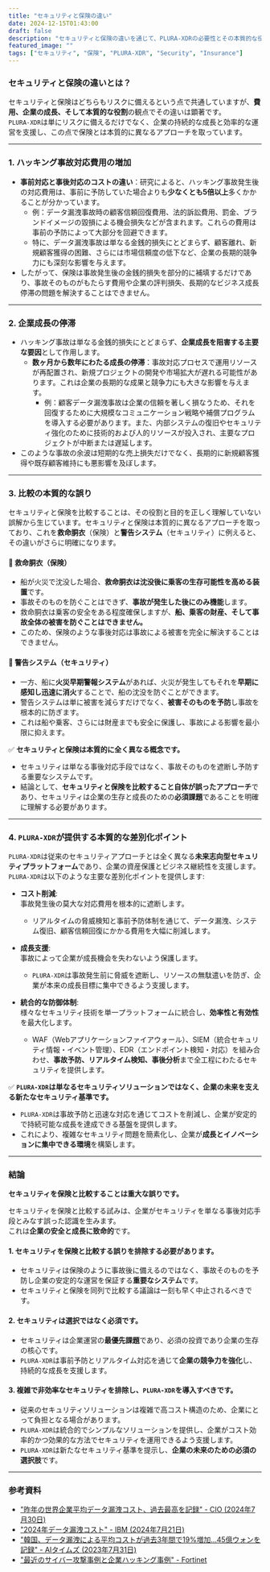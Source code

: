 ```yaml
---
title: "セキュリティと保険の違い"
date: 2024-12-15T01:43:00
draft: false
description: "セキュリティと保険の違いを通じて、PLURA-XDRの必要性とその本質的な役割を探ります。"
featured_image: ""
tags: ["セキュリティ", "保険", "PLURA-XDR", "Security", "Insurance"]
---
```


### セキュリティと保険の違いとは？

セキュリティと保険はどちらもリスクに備えるという点で共通していますが、**費用、企業の成長、そして本質的な役割**の観点でその違いは顕著です。  
`PLURA-XDR`は単にリスクに備えるだけでなく、企業の持続的な成長と効率的な運営を支援し、この点で保険とは本質的に異なるアプローチを取っています。

---

### 1. **ハッキング事故対応費用の増加**
   - **事前対応と事後対応のコストの違い**：研究によると、ハッキング事故発生後の対応費用は、事前に予防していた場合よりも**少なくとも5倍以上**多くかかることが分かっています。
     - 例：データ漏洩事故時の顧客信頼回復費用、法的訴訟費用、罰金、ブランドイメージの毀損による機会損失などが含まれます。これらの費用は事前の予防によって大部分を回避できます。
     - 特に、データ漏洩事故は単なる金銭的損失にとどまらず、顧客離れ、新規顧客獲得の困難、さらには市場信頼度の低下など、企業の長期的競争力にも深刻な影響を与えます。
   - したがって、保険は事故発生後の金銭的損失を部分的に補填するだけであり、事故そのものがもたらす費用や企業の評判損失、長期的なビジネス成長停滞の問題を解決することはできません。

---

### 2. **企業成長の停滞**
   - ハッキング事故は単なる金銭的損失にとどまらず、**企業成長を阻害する主要な要因**として作用します。
     - **数ヶ月から数年にわたる成長の停滞**：事故対応プロセスで運用リソースが再配置され、新規プロジェクトの開発や市場拡大が遅れる可能性があります。これは企業の長期的な成果と競争力にも大きな影響を与えます。
       - 例：顧客データ漏洩事故は企業の信頼を著しく損なうため、それを回復するために大規模なコミュニケーション戦略や補償プログラムを導入する必要があります。また、内部システムの復旧やセキュリティ強化のために技術的および人的リソースが投入され、主要なプロジェクトが中断または遅延します。
  - このような事故の余波は短期的な売上損失だけでなく、長期的に新規顧客獲得や既存顧客維持にも悪影響を及ぼします。

---

### 3. **比較の本質的な誤り**

セキュリティと保険を比較することは、その役割と目的を正しく理解していない誤解から生じています。セキュリティと保険は本質的に異なるアプローチを取っており、これを**救命胴衣**（保険）と**警告システム**（セキュリティ）に例えると、その違いがさらに明確になります。

#### 🦺 救命胴衣（保険）
- 船が火災で沈没した場合、**救命胴衣は沈没後に乗客の生存可能性を高める装置**です。
- 事故そのものを防ぐことはできず、**事故が発生した後にのみ機能**します。
- 救命胴衣は乗客の安全をある程度確保しますが、**船、乗客の財産、そして事故全体の被害を防ぐことはできません。**
- このため、保険のような事後対応は事故による被害を完全に解決することはできません。

#### 🚨 警告システム（セキュリティ）
- 一方、船に**火災早期警報システム**があれば、火災が発生してもそれを**早期に感知し迅速に消火**することで、船の沈没を防ぐことができます。
- 警告システムは単に被害を減らすだけでなく、**被害そのものを予防**し事故を根本的に防ぎます。
- これは船や乗客、さらには財産までも安全に保護し、事故による影響を最小限に抑えます。

✅ **セキュリティと保険は本質的に全く異なる概念です。**  
- セキュリティは単なる事後対応手段ではなく、事故そのものを遮断し予防する重要なシステムです。  
- 結論として、**セキュリティと保険を比較すること自体が誤ったアプローチ**であり、セキュリティは企業の生存と成長のための**必須課題**であることを明確に理解する必要があります。  

---

### 4. **`PLURA-XDR`が提供する本質的な差別化ポイント**

`PLURA-XDR`は従来のセキュリティアプローチとは全く異なる**未来志向型セキュリティプラットフォーム**であり、企業の資産保護とビジネス継続性を支援します。  
`PLURA-XDR`は以下のような主要な差別化ポイントを提供します:

- **コスト削減**:  
  事故発生後の莫大な対応費用を根本的に遮断します。  
  - リアルタイムの脅威検知と事前予防体制を通じて、データ漏洩、システム復旧、顧客信頼回復にかかる費用を大幅に削減します。  

- **成長支援**:  
  事故によって企業が成長機会を失わないよう保護します。  
  - `PLURA-XDR`は事故発生前に脅威を遮断し、リソースの無駄遣いを防ぎ、企業が本来の成長目標に集中できるよう支援します。  

- **統合的な防御体制**:  
  様々なセキュリティ技術を単一プラットフォームに統合し、**効率性と有効性**を最大化します。  
  - WAF（Webアプリケーションファイアウォール）、SIEM（統合セキュリティ情報・イベント管理）、EDR（エンドポイント検知・対応）を組み合わせ、**事故予防、リアルタイム検知、事後分析**まで全工程にわたるセキュリティを提供します。  

✅ **`PLURA-XDR`は単なるセキュリティソリューションではなく、企業の未来を支える新たなセキュリティ基準です。**  
- `PLURA-XDR`は事故予防と迅速な対応を通じてコストを削減し、企業が安定的で持続可能な成長を達成できる基盤を提供します。  
- これにより、複雑なセキュリティ問題を簡素化し、企業が**成長とイノベーションに集中できる環境**を構築します。  

---

### 結論
**セキュリティを保険と比較することは重大な誤りです。**  

セキュリティを保険と比較する試みは、企業がセキュリティを単なる事後対応手段とみなす誤った認識を生みます。  
これは**企業の安全と成長に致命的**です。

#### 1. **セキュリティを保険と比較する誤りを排除する必要があります。**
   - セキュリティは保険のように事故後に備えるのではなく、事故そのものを予防し企業の安定的な運営を保証する**重要なシステム**です。
   - セキュリティと保険を同列で比較する議論は一刻も早く中止されるべきです。

#### 2. **セキュリティは選択ではなく必須です。**
   - セキュリティは企業運営の**最優先課題**であり、必須の投資であり企業の生存の核心です。
   - `PLURA-XDR`は事前予防とリアルタイム対応を通じて**企業の競争力を強化**し、持続的な成長を支援します。

#### 3. **複雑で非効率なセキュリティを排除し、`PLURA-XDR`を導入すべきです。**
   - 従来のセキュリティソリューションは複雑で高コスト構造のため、企業にとって負担となる場合があります。
   - `PLURA-XDR`は統合的でシンプルなソリューションを提供し、企業がコスト効率的かつ効果的な方法でセキュリティを運用できるよう支援します。  
   - `PLURA-XDR`は新たなセキュリティ基準を提示し、**企業の未来のための必須の選択肢**です。

---

### 参考資料
- ["昨年の世界企業平均データ漏洩コスト、過去最高を記録" - CIO (2024年7月30日)](https://www.cio.com/article/3537417/%EC%A7%80%EB%82%9C%ED%95%B4-%EC%A0%84-%EC%84%B8%EA%B3%84-%EA%B8%B0%EC%97%85-%ED%8F%89%EA%B7%A0-%EB%8D%B0%EC%9D%B4%ED%84%B0-%EC%9C%A0%EC%B6%9C-%EB%B9%84%EC%9A%A9-%EC%82%AC%EC%83%81-%EC%B5%9C.html)
- ["2024年データ漏洩コスト" - IBM (2024年7月21日)](https://www.ibm.com/kr-ko/reports/data-breach)
- ["韓国、データ漏洩による平均コストが過去3年間で19%増加...45億ウォンを記録" - AIタイムズ (2023年7月31日)](https://www.aitimes.kr/news/articleView.html?idxno=29379)
- ["最近のサイバー攻撃事例と企業ハッキング事例" - Fortinet](https://www.fortinet.com/kr/resources/cyberglossary/recent-cyber-attacks)
